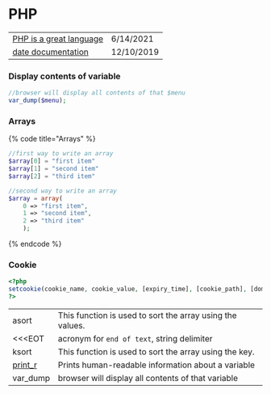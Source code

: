 # PHP

|                                                                              |            |
| ---------------------------------------------------------------------------- | ---------- |
| [PHP is a great language](https://gomakethings.com/php-is-a-great-language/) | 6/14/2021  |
| [date documentation](https://www.php.net/manual/en/function.date.php)        | 12/10/2019 |

### Display contents of variable

```php
//browser will display all contents of that $menu
var_dump($menu);
```

### Arrays

{% code title="Arrays" %}
```php
//first way to write an array
$array[0] = "first item"
$array[1] = "second item"
$array[2] = "third item"

//second way to write an array
$array = array(
    0 => "first item",
    1 => "second item",
    2 => "third item"
    );
```
{% endcode %}

### Cookie

```php
<?php
setcookie(cookie_name, cookie_value, [expiry_time], [cookie_path], [domain], [secure], [httponly]);
?>
```

|                                                                |                                                           |
| -------------------------------------------------------------- | --------------------------------------------------------- |
| asort                                                          | This function is used to sort the array using the values. |
| <<\<EOT                                                        | acronym for `end of text`, string delimiter               |
| ksort                                                          | This function is used to sort the array using the key.    |
| [print\_r](https://www.php.net/manual/en/function.print-r.php) | Prints human-readable information about a variable        |
| var\_dump                                                      | browser will display all contents of that variable        |
